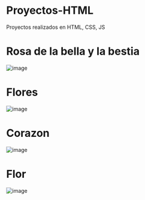 # Proyectos-HTML
Proyectos realizados en HTML, CSS, JS 
# Rosa de la bella y la bestia
![image](https://github.com/user-attachments/assets/8c458ba3-5db6-40da-b6b2-136b3620654a)
# Flores 
![image](https://github.com/user-attachments/assets/e45eaeba-4db6-4ab5-9ada-a88ff9d6a655)
# Corazon 
![image](https://github.com/user-attachments/assets/252d5992-5647-4a08-b6a6-dda9bd916bc5)
# Flor 
![image](https://github.com/user-attachments/assets/ce920831-a530-45de-9e11-268110fa4c91)
